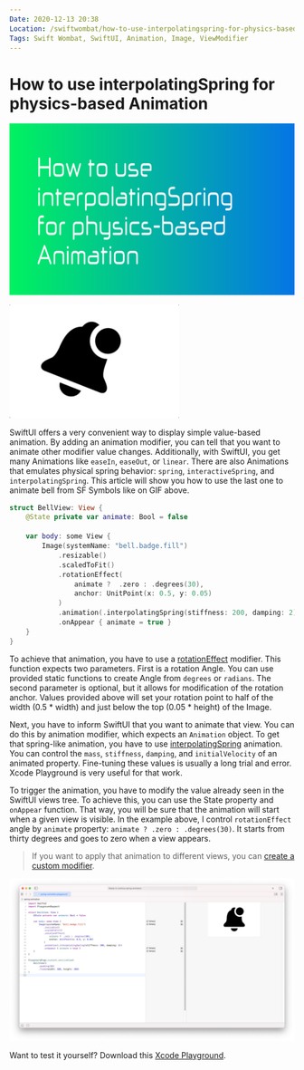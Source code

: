 ```yaml
---
Date: 2020-12-13 20:38
Location: /swiftwombat/how-to-use-interpolatingspring-for-physics-based-animation
Tags: Swift Wombat, SwiftUI, Animation, Image, ViewModifier
---
```


# How to use interpolatingSpring for physics-based Animation

![How to use interpolatingSpring for physics-based Animation](/weblog/swiftwombat/covers/how_to_use_interpolatingspring_for_physics_based_animation.png)

![Notification bell animation created with interpolatingSpring.](/weblog/swiftwombat/images/3/bell.gif)

SwiftUI offers a very convenient way to display simple value-based animation. By adding an animation modifier, you can tell that you want to animate other modifier value changes. Additionally, with SwiftUI, you get many Animations like `easeIn`, `easeOut`, or `linear`. There are also Animations that emulates physical spring behavior: `spring`, `interactiveSpring`, and `interpolatingSpring`. This article will show you how to use the last one to animate bell from SF Symbols like on GIF above.

```swift
struct BellView: View {
    @State private var animate: Bool = false
    
    var body: some View {
        Image(systemName: "bell.badge.fill")
            .resizable()
            .scaledToFit()
            .rotationEffect(
                animate ?  .zero : .degrees(30),
                anchor: UnitPoint(x: 0.5, y: 0.05)
            )
            .animation(.interpolatingSpring(stiffness: 200, damping: 2))
            .onAppear { animate = true }
    }
}
```

To achieve that animation, you have to use a [rotationEffect](https://developer.apple.com/documentation/swiftui/view/rotationeffect(_:anchor:)) modifier. This function expects two parameters. First is a rotation Angle. You can use provided static functions to create Angle from `degrees` or `radians`. The second parameter is optional, but it allows for modification of the rotation anchor. Values provided above will set your rotation point to half of the width (0.5 * width) and just below the top (0.05 * height) of the Image.

Next, you have to inform SwiftUI that you want to animate that view. You can do this by animation modifier, which expects an `Animation` object. To get that spring-like animation, you have to use [interpolatingSpring](https://developer.apple.com/documentation/swiftui/animation/interpolatingspring(mass:stiffness:damping:initialvelocity:)) animation. You can control the `mass`, `stiffness`, `damping`, and `initialVelocity` of an animated property. Fine-tuning these values is usually a long trial and error. Xcode Playground is very useful for that work.

To trigger the animation, you have to modify the value already seen in the SwiftUI views tree. To achieve this, you can use the State property and `onAppear` function. That way, you will be sure that the animation will start when a given view is visible. In the example above, I control `rotationEffect` angle by `animate` property: `animate ? .zero : .degrees(30)`. It starts from thirty degrees and goes to zero when a view appears.

> If you want to apply that animation to different views, you can [create a custom modifier](/swiftwombat/how-to-create-custom-viewmodifier/).

![Xcode Playground can be useful to fine-tune animation.](/weblog/swiftwombat/images/3/interpolatingSpring_animation_example.png)

Want to test it yourself? Download this [Xcode Playground](https://github.com/kamilpowalowski/swiftwombat-projects/tree/main/SpringAnimation/).
